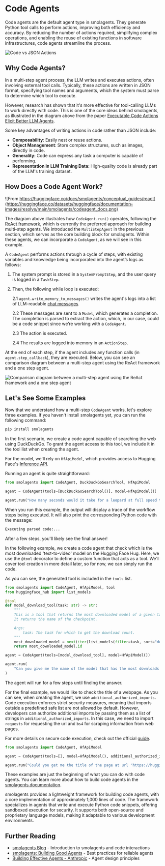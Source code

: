 # Code Agents

Code agents are the default agent type in smolagents. They generate Python tool calls to perform actions, improving both efficiency and accuracy. By reducing the number of actions required, simplifying complex operations, and enabling the reuse of existing functions in software infrastructures, code agents streamline the process.

![Code vs JSON Actions](https://huggingface.co/datasets/huggingface/documentation-images/resolve/main/transformers/code_vs_json_actions.png)

## Why Code Agents?

In a multi-step agent process, the LLM writes and executes actions, often involving external tool calls. Typically, these actions are written in JSON format, specifying tool names and arguments, which the system must parse to determine which tool to execute.

However, research has shown that it's more effective for tool-calling LLMs to work directly with code. This is one of the core ideas behind smolagents, as illustrated in the diagram above from the paper [Executable Code Actions Elicit Better LLM Agents](https://huggingface.co/papers/2402.01030).

Some key advantages of writing actions in code rather than JSON include:

* **Composability**: Easily nest or reuse actions.
* **Object Management**: Store complex structures, such as images, directly in code.
* **Generality**: Code can express any task a computer is capable of performing.
* **Representation in LLM Training Data**: High-quality code is already part of the LLM's training dataset.

## How Does a Code Agent Work?

![From https://huggingface.co/docs/smolagents/conceptual_guides/react](https://huggingface.co/datasets/huggingface/documentation-images/resolve/main/smolagents/codeagent_docs.png)

The diagram above illustrates how `CodeAgent.run()` operates, following the [ReAct framework](https://huggingface.co/papers/2210.03629), which is currently the preferred approach for building multi-step agents. We introduced the `MultiStepAgent` in the previous section, which serves as the core building block for smolagents. Within these agents, we can incorporate a `CodeAgent`, as we will see in this example.

A `CodeAgent` performs actions through a cycle of steps, with existing variables and knowledge being incorporated into the agent’s logs as follows:

1. The system prompt is stored in a `SystemPromptStep`, and the user query is logged in a `TaskStep`.

2. Then, the following while loop is executed:

    2.1 `agent.write_memory_to_messages()` writes the agent's logs into a list of LLM-readable [chat messages](https://huggingface.co/docs/transformers/en/chat_templating).
    
    2.2 These messages are sent to a `Model`, which generates a completion. The completion is parsed to extract the action, which, in our case, could be a code snippet since we’re working with a `CodeAgent`.
    
    2.3 The action is executed.
    
    2.4 The results are logged into memory in an `ActionStep`.

At the end of each step, if the agent includes any function calls (in `agent.step_callback`), they are executed. Below, you can see an comparison diagram between a multi-step agent using the ReAct framework and a one step agent.

![Comparison diagram between a multi-step agent using the ReAct framework and a one step agent](https://huggingface.co/datasets/huggingface/documentation-images/resolve/main/blog/open-source-llms-as-agents/ReAct.png)

## Let's See Some Examples

Now that we understand how a multi-step `CodeAgent` works, let's explore three examples. If you haven't install smolagents yet, you can run the following command:

```bash
pip install smolagents
```

In the first scenario, we create a code agent capable of searching the web using DuckDuckGo. To grant the agent access to this tool, we include it in the tool list when creating the agent.  

For the model, we'll rely on `HfApiModel`, which provides access to Hugging Face's [Inference API](https://huggingface.co/docs/api-inference/index).  

Running an agent is quite straightforward:

```python
from smolagents import CodeAgent, DuckDuckGoSearchTool, HfApiModel

agent = CodeAgent(tools=[DuckDuckGoSearchTool()], model=HfApiModel())

agent.run("How many seconds would it take for a leopard at full speed to run through Pont des Arts?")
```

When you run this example, the output will display a trace of the workflow steps being executed. It will also print the corresponding Python code with the message:  

```python
Executing parsed code:...
```

After a few steps, you'll likely see the final answer!

In the following example, we create a code agent that check which is the most downloaded 'text-to-video' model on the Hugging Face Hug. Here, we use the `@tool` decorator to define a custom function that acts as a tool. We'll cover tool creation in more detail later, so for now, we can simply run the code.  

As you can see, the generated tool is included in the `tools` list. 

```python
from smolagents import CodeAgent, HfApiModel, tool
from huggingface_hub import list_models

@tool
def model_download_tool(task: str) -> str:
    """
    This is a tool that returns the most downloaded model of a given task on the Hugging Face Hub.
    It returns the name of the checkpoint.

    Args:
        task: The task for which to get the download count.
    """
    most_downloaded_model = next(iter(list_models(filter=task, sort="downloads", direction=-1)))
    return most_downloaded_model.id

agent = CodeAgent(tools=[model_download_tool], model=HfApiModel())

agent.run(
    "Can you give me the name of the model that has the most downloads in the 'text-to-video' task on the Hugging Face Hub?"
)
```

The agent will run for a few steps until finding the answer.

For the final example, we would like to check the title of a webpage. As you can see, when creating the agent, we use `additional_authorized_imports`. Code execution enforces strict security measures, meaning that imports outside a predefined safe list are not allowed by default. However, developers can authorize additional imports by passing them as a list of strings in `additional_authorized_imports`. In this case, we need to import `requests` for requesting the url and `bs4` for scraping information from web pages.  

For more details on secure code execution, check out the official [guide](https://huggingface.co/docs/smolagents/tutorials/secure_code_execution).

```python
from smolagents import CodeAgent, HfApiModel

agent = CodeAgent(tools=[], model=HfApiModel(), additional_authorized_imports=['requests', 'bs4'])

agent.run("Could you get me the title of the page at url 'https://huggingface.co/blog'?")
```

These examples are just the beginning of what you can do with code agents. You can learn more about how to build code agents in the [smolagents documentation](https://huggingface.co/docs/smolagents).

smolagents provides a lightweight framework for building code agents, with a core implementation of approximately 1,000 lines of code. The framework specializes in agents that write and execute Python code snippets, offering sandboxed execution for security. It supports both open-source and proprietary language models, making it adaptable to various development environments.

## Further Reading

- [smolagents Blog](https://huggingface.co/blog/smolagents) - Introduction to smolagents and code interactions
- [smolagents: Building Good Agents](https://huggingface.co/docs/smolagents/tutorials/building_good_agents) - Best practices for reliable agents
- [Building Effective Agents - Anthropic](https://www.anthropic.com/research/building-effective-agents) - Agent design principles
